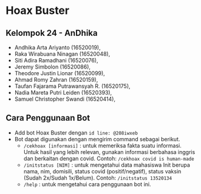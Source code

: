 # Hoax Buster

## Kelompok 24 - AnDhika
* Andhika Arta Ariyanto (16520019),
* Raka Wirabuana Ninagan (16520048),
* Siti Adira Ramadhani (16520076),
* Jeremy Simbolon (16520086),
* Theodore Justin Lionar (16520099),
* Ahmad Romy Zahran (16520159),
* Taufan Fajarama Putrawansyah R. (16520175),
* Nadia Mareta Putri Leiden (16520393),
* Samuel Christopher Swandi (16520414),

## Cara Penggunaan Bot
- Add bot Hoax Buster dengan `id line: @208iwxeb`
- Bot dapat digunakan dengan mengirim command sebagai berikut.
  * `/cekhoax [informasi]` : untuk memeriksa fakta suatu informasi. Untuk hasil yang lebih relevan, gunakan informasi berbahasa inggris dan berkaitan dengan covid. Contoh: `/cekhoax covid is human-made`
  * `/initstatus [NIM]` : untuk mengetahui data mahasiswa Init berupa nama, nim, domisili, status covid (positif/negatif), status vaksin (Sudah 2x/Sudah 1x/Belum). Contoh: `/initstatus 13520134`
  * `/help` : untuk mengetahui cara penggunaan bot ini.
